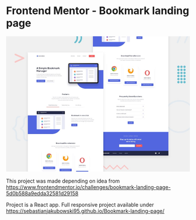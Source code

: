 # Frontend Mentor - Bookmark landing page

![Screenshot](./desktop-preview.jpg)

This project was made depending on idea from https://www.frontendmentor.io/challenges/bookmark-landing-page-5d0b588a9edda32581d29158

Project is a React app.
Full responsive project available under https://sebastianjakubowski95.github.io/Bookmark-landing-page/

